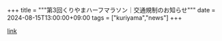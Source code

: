 +++
title = """第3回くりやまハーフマラソン｜交通規制のお知らせ"""
date = 2024-08-15T13:00:00+09:00
tags = ["kuriyama","news"]
+++


[link](https://www.town.kuriyama.hokkaido.jp/site/kuriyama-harf/24451.html)
